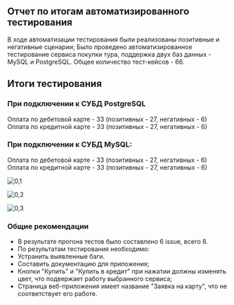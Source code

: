 ## Отчет по итогам автоматизированного тестирования

В ходе автоматизации тестирования были реализованы позитивные и негативные сценарии;
Было проведено автоматизированное тестирование сервиса покупки тура, поддержка двух баз данных - MySQL и PostgreSQL.
Общее количество тест-кейсов - 66.

## Итоги тестирования

### При подключении к СУБД PostgreSQL
Оплата по дебетовой карте - 33 (позитивных - 27, негативных - 6)
Оплата по кредитной карте - 33 (позитивных - 27, негативных - 6)

### При подключении к СУБД MySQL:
Оплата по дебетовой карте - 33 (позитивных - 27, негативных - 6)
Оплата по кредитной карте - 33 (позитивных - 27, негативных - 6)


![0,1](https://github.com/rinat-yar/Diploma_project/assets/127385270/824fcfdc-d872-4c57-90b7-2465769c2492)

![0,2](https://github.com/rinat-yar/Diploma_project/assets/127385270/f747f311-5522-4980-ad74-e021cef1703b)


![0,3](https://github.com/rinat-yar/Diploma_project/assets/127385270/c30048b8-559f-464a-ac7b-c0c77382733a)


### Общие рекомендации
* В результате прогона тестов было составлено 6 issue, всего 8.
* По результатам тестирования необходимо:
* Устранить выявленные баги.
* Составить документацию для приложения;
* Кнопки "Купить" и "Купить в кредит" при нажатии должны изменять цвет, что подвержает работу выбранного сервиса;
* Страница веб-приложения имеет название "Заявка на карту", что не соответствует его работе.

